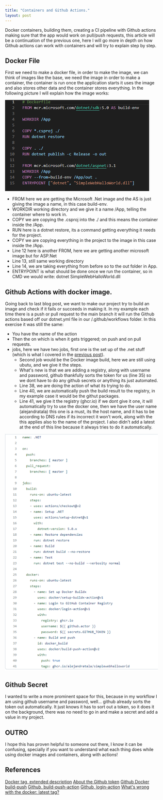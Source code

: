 ```yaml
---
title: "Containers and Github Actions."
layout: post
---
```


Docker containers, building them, creating a CI pipeline with Github actions making sure that the app would work on pull/push requests, this article will be a continuation of the previous one, here I will go more in depth on how Github actions can work with containers and will try to explain step by step.


## Docker File

First we need to make a docker file, in order to make the image, we can think of images like the base, we need the image in order to make a container, the container is run once the application starts it uses the image and also stores other data and the container stores everything. In the following picture I will explain how the image works:

![Dockerfile](/assets/Images/DockerFile.png)

* FROM here we are getting the Microsoft .Net image and the AS is just giving the image a name, in this case build-env. 
* WORKDIR  working directory and we give it a name /App, telling the container where to work in.
* COPY  we are copying the .csproj into the ./ and this means the container inside the /App.
* RUN here is a dotnet restore, its a command getting everything it needs for the project.
* COPY we are copying everything in the project to the image in this case inside the /App.
* Line 12 here is another FROM, here we are getting another microsoft image but for ASP.Net
* Line 13, still same working directory
* Line 14, we are taking everything from before so to the out folder in App.
* ENTRYPOINT is what should be done once we run the container, so in CMD we would write: dotnet SimpleWebHalloWorld.dll

## Github Actions with docker image.

Going back to last blog post, we want to make our project try to build an image and check if it fails or succeeds in making it. In my example each time there is a push or pull request to the main branch it will run the Github actions based off our dotnet.yml file in our /.github/workflows folder. In this exercise it was still the same:

* You have the name of the action
* Then the on which is when it gets triggered; on push and on pull requests.
* jobs, here we have two jobs, first one is the set up of the .net stuff (which is what I covered in the [previous post](https://alejandratala.github.io/Git-Hub-Actions/)).
    * Second job would be the Docker image build, here we are still using ubutu, and we give it the steps.
    * What's new is that we are adding a registry, along with username and password, github thankfully sorts the token for us (line 35) so we dont have to do any github secrets or anything its just automated.
    * Line 38, we are doing the action of what its trying to do.
    * Line 40, we are automatically push the build result to the registry, in my example case it would be the githut packages.
    * Line 41, we give it the registry (ghcr.io) if we dont give it one, it will automatically try to use the docker one, then we have the user name (alejandratala) this one is a must, its the host name, and it has to be according to DNS rules if its incorrect it won't work, along with the this applies also to the name of the project. I also didn't add a latest at the end of this line because it always tries to do it automatically.

![GitHub actions with docker job](/assets/Images/DockerimageJob.png)

## Github Secret

I wanted to write a more prominent space for this, because in my workflow I am using github username and password, well... github already sorts the token out automatically. It just knows it has to sort out a token, so it does it on the background, there was no need to go in and make a secret and add a value in my project.

## OUTRO
I hope this has proven helpful to someone out there, I know it can be confusing, specially if you want to understand what each thing does while using docker images and containers, along with actions!

## References

[Docker tag, extended description](https://docs.docker.com/engine/reference/commandline/tag/)
[About the Github token](https://docs.github.com/en/actions/reference/authentication-in-a-workflow)
[Github Docker build-push](https://github.com/docker/buildx/blob/master/docs/reference/buildx_build.md#push)
[Github, build-push-action](https://github.com/docker/build-push-action)
[Github, login-action](https://github.com/docker/login-action#github-container-registry)
[What's wrong with the docker: latest tag?](https://vsupalov.com/docker-latest-tag/)